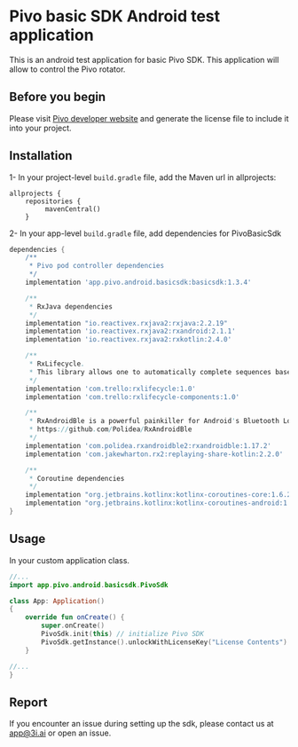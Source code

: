 # Pivo basic SDK Android test application

This is an android test application for basic Pivo SDK. This application will allow to control the Pivo rotator.

## Before you begin

Please visit [Pivo developer website](https://developer.pivo.app/) and generate the license file to include it into your project. 

## Installation

1- In your project-level `build.gradle` file, add the Maven url in allprojects:
```
allprojects {
    repositories {
         mavenCentral()
    }
```
2- In your app-level `build.gradle` file, add dependencies for PivoBasicSdk

```groovy
dependencies {
    /**
     * Pivo pod controller dependencies
     */
    implementation 'app.pivo.android.basicsdk:basicsdk:1.3.4'

    /**
     * RxJava dependencies
     */
    implementation "io.reactivex.rxjava2:rxjava:2.2.19"
    implementation 'io.reactivex.rxjava2:rxandroid:2.1.1'
    implementation 'io.reactivex.rxjava2:rxkotlin:2.4.0'

    /**
     * RxLifecycle.
     * This library allows one to automatically complete sequences based on a second lifecycle stream.
     */
    implementation 'com.trello:rxlifecycle:1.0'
    implementation 'com.trello:rxlifecycle-components:1.0'

    /**
     * RxAndroidBle is a powerful painkiller for Android's Bluetooth Low Energy headaches
     * https://github.com/Polidea/RxAndroidBle
     */
    implementation 'com.polidea.rxandroidble2:rxandroidble:1.17.2'
    implementation 'com.jakewharton.rx2:replaying-share-kotlin:2.2.0'

    /**
     * Coroutine dependencies
     */
    implementation "org.jetbrains.kotlinx:kotlinx-coroutines-core:1.6.2"
    implementation "org.jetbrains.kotlinx:kotlinx-coroutines-android:1.6.2"
}
```

## Usage

In your custom application class.

```kotlin
//...
import app.pivo.android.basicsdk.PivoSdk

class App: Application()
{
    override fun onCreate() {
        super.onCreate()
        PivoSdk.init(this) // initialize Pivo SDK
        PivoSdk.getInstance().unlockWithLicenseKey("License Contents")
    }

//...
}
```

## Report
If you encounter an issue during setting up the sdk, please contact us at app@3i.ai or open an issue.
